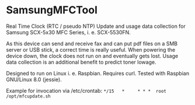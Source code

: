 # SamsungMFCTool
Real Time Clock (RTC / pseudo NTP) Update and usage data collection for Samsung SCX-5x30 MFC Series, i. e. SCX-5530FN.

As this device can send and receive fax and can put pdf files on a SMB server or USB stick, a correct time is really useful. When powering the device down, the clock does not run on and eventually gets lost. Usage data collection is an additional benefit to predict toner lowage.

Designed to run on Linux i. e. Raspbian. Requires curl. Tested with Raspbian GNU/Linux 8.0 (jessie).

Example for invocation via /etc/crontab: `*/15   *     * * *  root   /opt/mfcupdate.sh`
